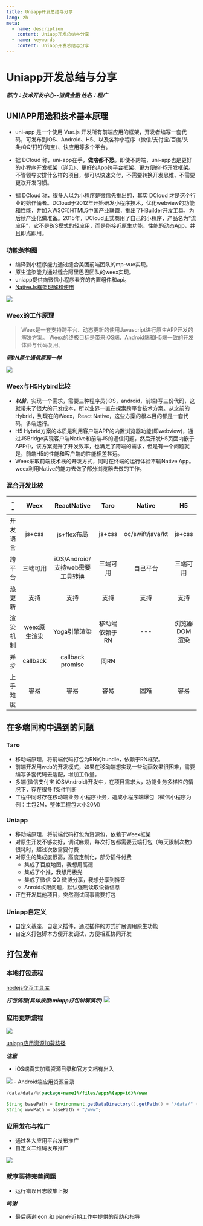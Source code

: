 ```yaml
---
title: Uniapp开发总结与分享
lang: zh
meta:
  - name: description
    content: Uniapp开发总结与分享
  - name: keywords
    content: Uniapp开发总结与分享
---
```



# Uniapp开发总结与分享
***部门：技术开发中心--消费金融 姓名：程广***

## UNIAPP用途和技术基本原理

- uni-app 是一个使用 Vue.js 开发所有前端应用的框架，开发者编写一套代码，可发布到iOS、Android、H5、以及各种小程序（微信/支付宝/百度/头条/QQ/钉钉/淘宝）、快应用等多个平台。

- 据 DCloud 称，uni-app在手，**做啥都不愁**。即使不跨端，uni-app也是更好的小程序开发框架（详见）、更好的App跨平台框架、更方便的H5开发框架。不管领导安排什么样的项目，都可以快速交付，不需要转换开发思维、不需要更改开发习惯。

- 据 DCloud 称，很多人以为小程序是微信先推出的，其实 DCloud 才是这个行业的始作俑者。DCloud于2012年开始研发小程序技术，优化webview的功能和性能，并加入W3C和HTML5中国产业联盟，推出了HBuilder开发工具，为后续产业化做准备。2015年，DCloud正式商用了自己的小程序，产品名为“流应用”，它不是B/S模式的轻应用，而是能接近原生功能、性能的动态App，并且即点即用。


### 功能架构图
- 编译到小程序能力通过缝合美团前端团队的mp-vue实现。
- 原生渲染能力通过缝合阿里巴巴团队的weex实现。
- uniapp提供向微信小程序看齐的内置组件和api。
- [NativeJs框架理解和使用](https://ask.dcloud.net.cn/article/88) <br/>


<img src="./image/uniapp-architecture.png">


### Weex的工作原理

> Weex是一套支持跨平台、动态更新的使用Javascript进行原生APP开发的解决方案。 Weex的终极目标是带来iOS端、Android端和H5端一致的开发体验与代码复用。

***同RN原生通信原理一样***

<img src="./image/weex-to-native.png">


### Weex与H5Hybird比较

- ***以前***，实现一个需求，需要三种程序员(iOS，android，前端)写三份代码，这就带来了很大的开发成本，所以业界一直在探索跨平台技术方案。从之前的Hybrid，到现在的Weex，React Native，这些方案的根本目的都是一套代码，多端运行。
- H5 Hybrid方案的本质是利用客户端APP的内置浏览器功能(即webview)，通过JSBridge实现客户端Native和前端JS的通信问题，然后开发H5页面内嵌于APP中，该方案提升了开发效率，也满足了跨端的需求，但是有一个问题就是，前端H5的性能和客户端的性能相差甚远。
- Weex采取前端技术栈的开发方式，同时在终端的运行体验不输Native App。weex利用Native的能力去做了部分浏览器去做的工作。


### 混合开发比较
|   --   |  Weex | ReactNative | Taro | Native | H5 |
|  :----:  | :----: |  :----:  | :---: | :--: | :---: |
|  开发语言  | js+css |  js+flex布局 | js+css | oc/swift/java/kt | js+css |
|  跨平台  | 三端可用 |  iOS/Android/支持web需要工具转换 | 三端可用 | 自己平台 | 三端可用 |
|  热更新  | 支持 |  支持  | 支持 | 支持 | 支持 |
|  渲染机制  | weex原生渲染 |  Yoga引擎渲染 | 移动端依赖于RN | --- | 浏览器DOM渲染 |
|  异步  | callback |  callback  promise  | 同RN |  | |
|  上手难度  | 容易 |  容易  | 容易  | 困难 | 容易 |



## 在多端同构中遇到的问题
### Taro
- 移动端原理，将前端代码打包为RN的bundle，依赖于RN框架。
- 前端开发用web的开发模式，如果在移动端想实现一些动画效果很困难，需要编写多套代码去适配，增加工作量。
- 多端(微信支付宝  iOS/Android)开发中，在项目需求大，功能业务多样性的情况下，存在很多if条件判断
- 工程中同时存在移动端业务 小程序业务，造成小程序端爆包（微信小程序为例：主包2M，整体工程包大小20M）
### Uniapp
- 移动端原理，将前端代码打包为资源包，依赖于Weex框架
- 对原生开发不够友好，调试麻烦，每次打包都需要云端打包（每天限制次数）很耗时，超过次数需要付费
- 对原生的集成度很高，高度定制化，部分插件付费
  - 集成了百度地图，我想用高德
  - 集成了个推，我想用极光
  - 集成了微信 QQ 微博分享，我想分享到抖音
  - Anroid权限问题，默认强制读取设备信息
- 正在开发其他项目，突然测试同事需要打包

### Uniapp自定义
- 自定义基座，自定义插件，通过插件的方式扩展调用原生功能
- 自定义打包脚本方便开发调试，方便相互协同开发




## 打包发布

### 本地打包流程
[nodejs交互工具库](https://segmentfault.com/a/1190000037629594) <br/>

***打包流程(具体按照uniapp打包讲解演示)***
<img src="./image/uniapp-package-process.png">

### 应用更新流程
<img src="./image/update-process.png">

[uniapp应用资源加载路径](https://www.html5plus.org/doc/zh_cn/io.html) <br/>

***注意***
- iOS端真实加载资源目录和官方文档有出入
<img src="./image/ipa-target.png">
- Android端应用资源目录

```java
/data/data/%{package-name}%/files/apps%{app-id}%/www

String basePath = Environment.getDataDirectory().getPath() + "/data/" + mContext.getPackageName() + "/files/apps/__UNI__D1CC641/";
String wwwPath = basePath + "/www";
```

### 应用发布与推广
- 通过各大应用平台发布推广
- 自定义二维码发布推广

<img src="./image/jxm-qrcode.png">




### 就享买待完善问题
- 运行错误日志收集上报



***鸣谢***
- 最后感谢leon 和 pian在近期工作中提供的帮助和指导